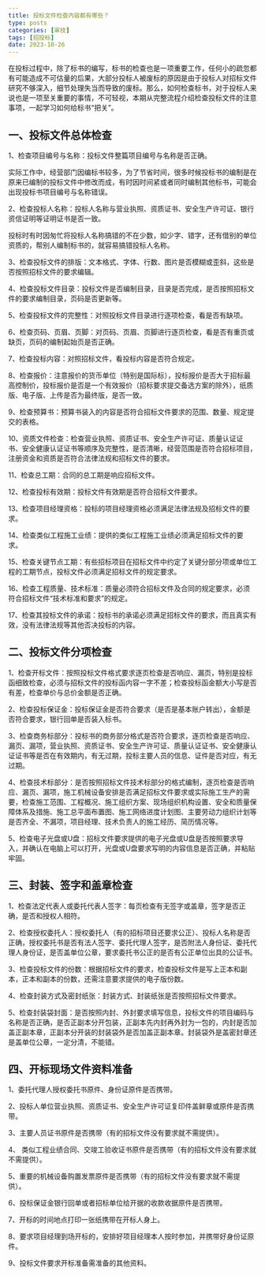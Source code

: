 ```yaml
---
title: 投标文件检查内容都有哪些？
type: posts
categories: [审技]
tags: [招投标]
date: 2023-10-26
---
```

在投标过程中，除了标书的编写，标书的检查也是一项重要工作，任何小的疏忽都有可能造成不可估量的后果，大部分投标人被废标的原因是由于投标人对招标文件研究不够深入，细节处理失当而导致的废标。那么，如何检查标书，对于投标人来说也是一项至关重要的事情，不可轻视，本期从完整流程介绍检查投标文件的注意事项，一起学习如何给标书“把关”。

## 一、投标文件总体检查

1、检查项目编号与名称：投标文件整篇项目编号与名称是否正确。

实际工作中，经营部门因编标书较多，为了节省时间，很多时候投标书的编制是在原来已编制的投标文件中修改而成，有时因时间紧或者同时编制其他标书，可能会出现投标书项目编号与名称错误。

2、检查投标人名称：投标人名称与营业执照、资质证书、安全生产许可证、银行资信证明等证明证书是否一致。

投标时有时因匆忙将投标人名称搞错的不在少数，如少字、错字，还有借别的单位资质的，帮别人编制标书的，就容易搞错投标人名称。

3、检查投标文件的排版：文本格式、字体、行数、图片是否模糊或歪斜，这些是否按照招标文件的要求编辑。

4、检查投标文件目录：投标文件是否编制目录，目录是否完成，是否按照招标文件的要求编制目录，页码是否更新等。

5、检查投标文件的完整性：对照投标文件目录进行逐项检查，看是否有缺项。

6、检查页码、页眉、页脚：对页码、页眉、页脚进行逐页检查，看是否有重页或缺页，页码的编制起始页是否正确。

7、检查投标内容：对照招标文件，看投标内容是否符合规定。

8、检查报价：注意报价的货币单位（特别是国际标），投标报价是否大于招标最高控制价，投标报价是否是一个有效报价（招标要求提交备选方案的除外），纸质版、电子版、上传是否为最终版，是否一致。

9、检查预算书：预算书装入的内容是否符合招标文件要求的范围、数量、规定提交的表格。

10、资质文件检查：检查营业执照、资质证书、安全生产许可证、质量认证证书、安全健康认证证书等顺序及完整性，是否清晰，经营范围是否符合招标项目，注册资金和资质是否符合法律法规和招标文件的要求。

11、检查总工期：合同的总工期是响应招标文件。

12、检查投标有效期：投标文件有效期是否符合招标文件要求。

13、检查项目经理资格：投标的项目经理资格必须满足法律法规及招标文件的要求。

14、检查类似工程施工业绩：提供的类似工程施工业绩必须满足招标文件的要求。

15、检查关键节点工期：有些招标项目在招标文件中约定了关键分部分项或单位工程的工期节点，投标文件必须满足招标文件的规定要求。

16、检查工程质量、技术标准：质量必须符合招标文件及合同的规定要求，必须符合招标文件“技术标准和要求”的规定。

17、检查其投标文件的承诺：投标书的承诺必须满足招标文件的要求，而且真实有效，没有法律法规等其他否决投标的内容。

## 二、投标文件分项检查

1、检查开标文件：按照投标文件格式要求逐页检查是否响应、漏页，特别是投标函细致检查，必须与招标文件的投标函内容一字不差；检查投标函金额大小写是否有差，检查单价与总价金额是否正确。

2、检查投标保证金：投标保证金是否符合要求（是否是基本账户转出），金额是否符合要求，银行回单是否装入标书。

3、检查商务标部分：投标书的商务部分格式是否符合要求，逐页检查是否响应、漏页、漏项，营业执照、资质证书、安全生产许可证、质量认证证书、安全健康认证证书等是否在有效期内，有无过期，投标主要人员的信息、证件是否对应，有无过期。

4、检查技术标部分：是否按照招标文件技术标部分的格式编制，逐页检查是否响应、漏页、漏项，施工机械设备安排是否满足招标文件要求或实际施工生产的需要，检查施工范围、工程概况、施工组织方案、现场组织机构设置、安全和质量保障体系及措施、施工总平面布置图、施工网络进度计划图、主要劳动力组织计划等是否齐全、不漏项，项目经理、技术负责人的施工经历、简历情况等。

5、检查电子光盘或U盘：招标文件要求提供的电子光盘或U盘是否按照要求导入，并确认在电脑上可以打开，光盘或U盘要求写明的内容信息是否正确，并粘贴牢固。

## 三、封装、签字和盖章检查

1、检查法定代表人或委托代表人签字：每页检查有无签字或盖章，签字是否正确，是否和授权人相符。

2、检查授权委托人：授权委托人（有的招标项目还要求公正）、投标人名称是否正确，授权委托书是否有法人签字、委托代理人签字，是否附法人身份证、委托代理人身份证，是否盖单位公章，要求委托书公正的是否有公正单位出具的公证书。

3、检查投标文件的份数：根据招标文件的要求，检查投标文件是写上正本和副本，正本和副本的份数，还需注意要求提供的电子版份数。

4、检查封装方式及密封纸张：封装方式、封装纸张是否按照招标文件要求。

5、检查封装袋封面：是否按照内封、外封要求填写信息，投标文件的项目编码与名称是否正确，是否正副本分开包装，正副本先内封再外封为一包的，内封是否加盖正副本章，正副本分开装的封装袋外是否加盖正副本章。封装袋外是盖密封章还是盖单位公章，一定分清，不能错。

## 四、开标现场文件资料准备

1、委托代理人授权委托书原件、身份证原件是否携带。

2、投标人单位营业执照、资质证书、安全生产许可证复印件盖鲜章或原件是否携带。

3、主要人员证书原件是否携带（有的招标文件没有要求就不需提供）。

4、 类似工程业绩合同、交竣工验收证书原件是否携带（有的招标文件没有要求就不需提供）。

5、重要的机械设备购置发票原件是否携带（有的招标文件没有要求就不需提供）。

6、投标保证金银行回单或者招标单位给开据的收款收据原件是否携带。

7、开标的时间地点打印一张纸携带在开标人身上。

8、要求项目经理到场开标的，安排好项目经理本人按时参加，并携带好身份证原件。

9、投标文件要求开标准备需准备的其他资料。